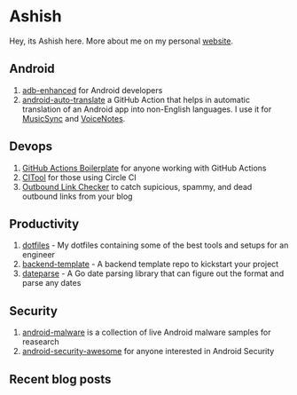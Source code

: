 # Ashish

Hey, its Ashish here. More about me on my personal [website](https://ashishb.net/about/).

## Android

1. [adb-enhanced](https://github.com/ashishb/adb-enhanced) for Android developers
1. [android-auto-translate](https://github.com/ashishb/android-auto-translate) a GitHub Action that helps in automatic translation of an Android app into non-English languages. I use it for [MusicSync](https://musicsync.ashishb.net/) and [VoiceNotes](https://play.google.com/store/apps/details?id=net.ashishb.voicenotes).

## Devops

1. [GitHub Actions Boilerplate](https://github.com/ashishb/gabo) for anyone working with GitHub Actions
1. [CITool](https://github.com/ashishb/citool/) for those using Circle CI
1. [Outbound Link Checker](https://github.com/ashishb/outbound-link-checker) to catch supicious, spammy, and dead outbound links from your blog

## Productivity

1. [dotfiles](https://github.com/ashishb/dotfiles) - My dotfiles containing some of the best tools and setups for an engineer
1. [backend-template](https://github.com/ashishb/golang-template-repo) - A backend template repo to kickstart your project
1. [dateparse](https://github.com/ashishb/dateparse) - A Go date parsing library that can figure out the format and parse any dates

## Security

1. [android-malware](https://github.com/ashishb/android-malware) is a collection of live Android malware samples for reasearch
1. [android-security-awesome](https://github.com/ashishb/android-security-awesome) for anyone interested in Android Security

## Recent blog posts
